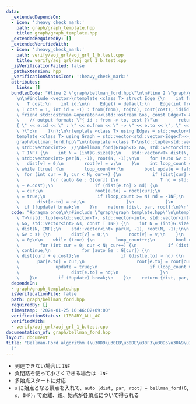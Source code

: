 ```yaml
---
data:
  _extendedDependsOn:
  - icon: ':heavy_check_mark:'
    path: graph/graph_template.hpp
    title: graph/graph_template.hpp
  _extendedRequiredBy: []
  _extendedVerifiedWith:
  - icon: ':heavy_check_mark:'
    path: verify/aoj_grl/aoj_grl_1_b.test.cpp
    title: verify/aoj_grl/aoj_grl_1_b.test.cpp
  _isVerificationFailed: false
  _pathExtension: hpp
  _verificationStatusIcon: ':heavy_check_mark:'
  attributes:
    links: []
  bundledCode: "#line 2 \"graph/bellman_ford.hpp\"\n\n#line 2 \"graph/graph_template.hpp\"\
    \n\n#include <vector>\ntemplate <class T> struct Edge {\n    int from, to;\n \
    \   T cost;\n    int id;\n\n    Edge() = default;\n    Edge(int from, int to,\
    \ T cost = 1, int id = -1) : from(from), to(to), cost(cost), id(id) {}\n\n   \
    \ friend std::ostream &operator<<(std::ostream &os, const Edge<T> &e) {\n    \
    \    // output format: \"{ id : from -> to, cost }\"\n        return os << \"\
    { \" << e.id << \" : \" << e.from << \" -> \" << e.to << \", \" << e.cost << \"\
    \ }\";\n    }\n};\n\ntemplate <class T> using Edges = std::vector<Edge<T>>;\n\
    template <class T> using Graph = std::vector<std::vector<Edge<T>>>;\n#line 4 \"\
    graph/bellman_ford.hpp\"\n\ntemplate <class T>\nstd::tuple<std::vector<T>, std::vector<int>,\
    \ std::vector<int>>  //\nbellman_ford(Graph<T> &G, std::vector<int> &s, const\
    \ T INF) {\n    int N = (int)G.size();\n    std::vector<T> dist(N, INF);\n   \
    \ std::vector<int> par(N, -1), root(N, -1);\n\n    for (auto &v : s) {\n     \
    \   dist[v] = 0;\n        root[v] = v;\n    }\n    int loop_count = 0;\n\n   \
    \ while (true) {\n        loop_count++;\n        bool update = false;\n      \
    \  for (int cur = 0; cur < N; cur++) {\n            if (dist[cur] == INF) continue;\n\
    \            for (auto &e : G[cur]) {\n                T nd = std::max(-INF, dist[cur]\
    \ + e.cost);\n                if (dist[e.to] > nd) {\n                    par[e.to]\
    \ = cur;\n                    root[e.to] = root[cur];\n                    update\
    \ = true;\n                    if (loop_count >= N) nd = -INF;\n             \
    \       dist[e.to] = nd;\n                }\n            }\n        }\n      \
    \  if (!update) break;\n    }\n    return {dist, par, root};\n}\n"
  code: "#pragma once\n\n#include \"graph/graph_template.hpp\"\n\ntemplate <class\
    \ T>\nstd::tuple<std::vector<T>, std::vector<int>, std::vector<int>>  //\nbellman_ford(Graph<T>\
    \ &G, std::vector<int> &s, const T INF) {\n    int N = (int)G.size();\n    std::vector<T>\
    \ dist(N, INF);\n    std::vector<int> par(N, -1), root(N, -1);\n\n    for (auto\
    \ &v : s) {\n        dist[v] = 0;\n        root[v] = v;\n    }\n    int loop_count\
    \ = 0;\n\n    while (true) {\n        loop_count++;\n        bool update = false;\n\
    \        for (int cur = 0; cur < N; cur++) {\n            if (dist[cur] == INF)\
    \ continue;\n            for (auto &e : G[cur]) {\n                T nd = std::max(-INF,\
    \ dist[cur] + e.cost);\n                if (dist[e.to] > nd) {\n             \
    \       par[e.to] = cur;\n                    root[e.to] = root[cur];\n      \
    \              update = true;\n                    if (loop_count >= N) nd = -INF;\n\
    \                    dist[e.to] = nd;\n                }\n            }\n    \
    \    }\n        if (!update) break;\n    }\n    return {dist, par, root};\n}"
  dependsOn:
  - graph/graph_template.hpp
  isVerificationFile: false
  path: graph/bellman_ford.hpp
  requiredBy: []
  timestamp: '2024-01-25 10:46:02+09:00'
  verificationStatus: LIBRARY_ALL_AC
  verifiedWith:
  - verify/aoj_grl/aoj_grl_1_b.test.cpp
documentation_of: graph/bellman_ford.hpp
layout: document
title: "Bellman-Ford algorithm (\u30D9\u30EB\u30DE\u30F3\u30D5\u30A9\u30FC\u30C9\u6CD5\
  )"
---
```


- 到達できない場合は `INF`
- 負閉路を使って小さくできる場合は `-INF`
- 多始点スタートに対応
- `s` に始点となる頂点を入れて、`auto [dist, par, root] = bellman_ford(G, s, INF);` で距離、親、始点が各頂点について得られる
